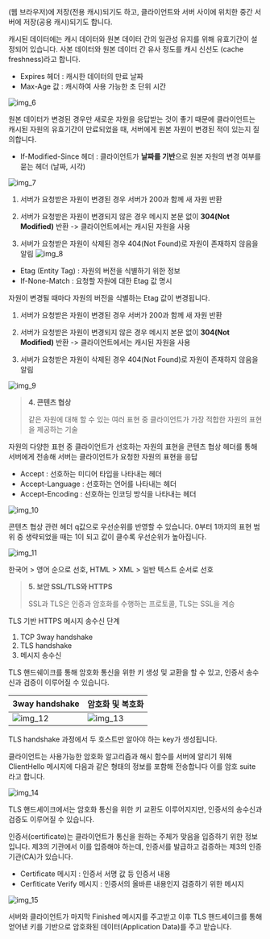 (웹 브라우저)에 저장(전용 캐시)되기도 하고, 클라이언트와 서버 사이에 위치한 중간 서버에 저장(공용 캐시)되기도 합니다.

캐시된 데이터에는 캐시 데이터와 원본 데이터 간의 일관성 유지를 위해 유효기간이 설정되어 있습니다.
사본 데이터와 원본 데이터 간 유사 정도를 캐시 신선도 (cache freshness)라고 합니다. 

- Expires 헤더 : 캐시한 데이터의 만료 날짜
- Max-Age 값 : 캐시하여 사용 가능한 초 단위 시간

![img_6](https://github.com/user-attachments/assets/2d2d5dc8-ccf0-45ea-894f-514443b80deb)


원본 데이터가 변경된 경우만 새로운 자원을 응답받는 것이 좋기 때문에 클라이언트는 캐시된 자원의 유효기간이 만료되었을 때, 서버에게 원본 자원이 변경된 적이 있는지 질의합니다. 

- If-Modified-Since 헤더 : 클라이언트가 **날짜를 기반**으로 원본 자원의 변경 여부를 묻는 헤더 (날짜, 시각)

![img_7](https://github.com/user-attachments/assets/697366cd-7259-4cce-987f-5abb28512199)

1) 서버가 요청받은 자원이 변경된 경우
서버가 200과 함께 새 자원 반환

2) 서버가 요청받은 자원이 변경되지 않은 경우
메시지 본문 없이 **304(Not Modified)** 반환 -> 클라이언트에서는 캐시된 자원을 사용 

3) 서버가 요청받은 자원이 삭제된 경우
404(Not Found)로 자원이 존재하지 않음을 알림
![img_8](https://github.com/user-attachments/assets/2ce7e0ed-4b49-4bff-8d8b-06016ac12a72)


- Etag (Entity Tag) : 자원의 버전을 식별하기 위한 정보
- If-None-Match : 요청할 자원에 대한 Etag 값 명시 

자원이 변경될 때마다 자원의 버전을 식별하는 Etag 값이 변경됩니다. 

1) 서버가 요청받은 자원이 변경된 경우
서버가 200과 함께 새 자원 반환

2) 서버가 요청받은 자원이 변경되지 않은 경우
메시지 본문 없이 **304(Not Modified)** 반환 -> 클라이언트에서는 캐시된 자원을 사용

3) 서버가 요청받은 자원이 삭제된 경우
404(Not Found)로 자원이 존재하지 않음을 알림

![img_9](https://github.com/user-attachments/assets/5591c81c-5e63-4cb3-8d49-7c806178358f)



> **4. 콘텐츠 협상**
> 
> 같은 자원에 대해 할 수 있는 여러 표현 중 클라이언트가 가장 적합한 자원의 표현을 제공하는 기술
> 

자원의 다양한 표현 중 클라이언트가 선호하는 자원의 표현을 콘텐츠 협상 헤더를 통해 서버에게 전송해 서버는 클라이언트가 요청한 자원의 표현을 응답

- Accept : 선호하는 미디어 타입을 나타내는 헤더
- Accept-Language : 선호하는 언어를 나타내는 헤더
- Accept-Encoding : 선호하는 인코딩 방식을 나타내는 헤더


![img_10](https://github.com/user-attachments/assets/96457628-1b01-4ff7-9ec4-15d289a91f29)



콘텐츠 협상 관련 헤더 q값으로 우선순위를 반영할 수 있습니다. 
0부터 1까지의 표현 범위 중 생략되었을 때는 1이 되고 값이 클수록 우선순위가 높아집니다. 


![img_11](https://github.com/user-attachments/assets/75482243-c233-4689-add7-d97562c89dbe)


한국어 > 영어 순으로 선호, HTML > XML > 일반 텍스트 순서로 선호

> **5. 보안 SSL/TLS와 HTTPS**
> 
> SSL과 TLS은 인증과 암호화를 수행하는 프로토콜, TLS는 SSL을 계승
>

TLS 기반 HTTPS 메시지 송수신 단계
1. TCP 3way handshake
2. TLS handshake
3. 메시지 송수신

TLS 핸드쉐이크를 통해 암호화 통신을 위한 키 생성 및 교환을 할 수 있고, 
인증서 송수신과 검증이 이루어질 수 있습니다. 

|3way handshake| 암호화 및 복호화 |
|---|-----------|
|![img_12](https://github.com/user-attachments/assets/766c59ce-92a4-4d60-b548-b16aabe737c6)|![img_13](https://github.com/user-attachments/assets/068f618d-ef82-4e8e-b859-e1a4ec0a2b2b)|

TLS handshake 과정에서 두 호스트만 알아야 하는 key가 생성됩니다. 

클라이언트는 사용가능한 암호화 알고리즘과 해시 함수를 서버에 알리기 위해 ClientHello 메시지에 다음과 같은 형태의 정보를 포함해 전송합니다 
이를 암호 suite 라고 합니다.


![img_14](https://github.com/user-attachments/assets/5081d924-3c17-4f27-b22b-f01e5e38c2fa)



TLS 핸드셰이크에서는 암호화 통신을 위한 키 교환도 이루어지지만, 인증서의 송수신과 검증도 이루어질 수 있습니다. 

인증서(certificate)는 클라이언트가 통신을 원하는 주체가 맞음을 입증하기 위한 정보입니다. 
제3의 기관에서 이를 입증해야 하는데, 인증서를 발급하고 검증하는 제3의 인증기관(CA)가 있습니다.

- Certificate 메시지 : 인증서 서명 값 등 인증서 내용
- Cerfiticate Verify 메시지 : 인증서의 올바른 내용인지 검증하기 위한 메시지 


![img_15](https://github.com/user-attachments/assets/1365433f-2cc9-4b56-baad-d397f3f26272)



서버와 클라이언트가 마지막 Finished 메시지를 주고받고 이후 TLS 핸드셰이크를 통해 얻어낸 키를 기반으로 암호화된 데이터(Application Data)를 주고 받습니다.
